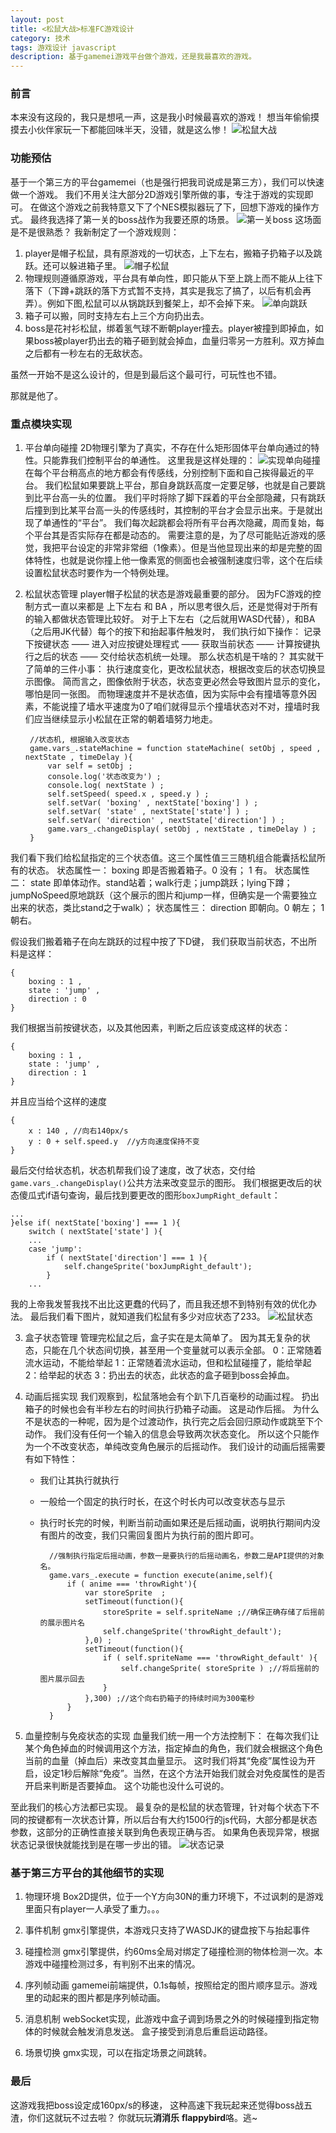 ```yaml
---
layout: post
title: <松鼠大战>标准FC游戏设计
category: 技术
tags: 游戏设计 javascript 
description: 基于gamemei游戏平台做个游戏，还是我最喜欢的游戏。
---
```


### 前言

本来没有这段的，我只是想吼一声，这是我小时候最喜欢的游戏！
想当年偷偷摸摸去小伙伴家玩一下都能回味半天，没错，就是这么惨！
![松鼠大战](http://7xny7k.com1.z0.glb.clouddn.com/s1.png)

### 功能预估
基于一个第三方的平台gamemei（也是强行把我司说成是第三方），我们可以快速做一个游戏。
我们不用关注大部分2D游戏引擎所做的事，专注于游戏的实现即可。
在做这个游戏之前我特意又下了个NES模拟器玩了下，回想下游戏的操作方式。
最终我选择了第一关的boss战作为我要还原的场景。
![第一关boss](http://7xny7k.com1.z0.glb.clouddn.com/s4.png)
这场面是不是很熟悉？
我新制定了一个游戏规则：
1. player是帽子松鼠，具有原游戏的一切状态，上下左右，搬箱子扔箱子以及跳跃。还可以躲进箱子里。
![帽子松鼠](http://7xny7k.com1.z0.glb.clouddn.com/s2.png)
2. 物理规则遵循原游戏，平台具有单向性，即只能从下至上跳上而不能从上往下落下（下蹲+跳跃的落下方式暂不支持，其实是我忘了搞了，以后有机会再弄）。例如下图,松鼠可以从锅跳跃到餐架上，却不会掉下来。
![单向跳跃](http://7xny7k.com1.z0.glb.clouddn.com/s3.png)
3. 箱子可以搬，同时支持左右上三个方向扔出去。
4. boss是花衬衫松鼠，绑着氢气球不断朝player撞去。player被撞到即掉血，如果boss被player扔出去的箱子砸到就会掉血，血量归零另一方胜利。双方掉血之后都有一秒左右的无敌状态。

虽然一开始不是这么设计的，但是到最后这个最可行，可玩性也不错。

那就是他了。

### 重点模块实现

1. 平台单向碰撞
2D物理引擎为了真实，不存在什么矩形固体平台单向通过的特性。只能靠我们控制平台的单通性。
这里我是这样处理的：
![实现单向碰撞](http://7xny7k.com1.z0.glb.clouddn.com/s5.png)
在每个平台稍高点的地方都会有传感线，分别控制下面和自己挨得最近的平台。
我们松鼠如果要跳上平台，那自身跳跃高度一定要足够，也就是自己要跳到比平台高一头的位置。
我们平时将除了脚下踩着的平台全部隐藏，只有跳跃后撞到到比某平台高一头的传感线时，其控制的平台才会显示出来。于是就出现了单通性的“平台”。
我们每次起跳都会将所有平台再次隐藏，周而复始，每个平台其是否实际存在都是动态的。
需要注意的是，为了尽可能贴近游戏的感觉，我把平台设定的非常非常细（1像素）。但是当他显现出来的却是完整的固体特性，也就是说你撞上他一像素宽的侧面也会被强制速度归零，这个在后续设置松鼠状态时要作为一个特例处理。

2. 松鼠状态管理
player帽子松鼠的状态是游戏最重要的部分。
因为FC游戏的控制方式一直以来都是 上下左右 和 BA ，所以思考很久后，还是觉得对于所有的输入都做状态管理比较好。
对于上下左右（之后就用WASD代替），和BA（之后用JK代替）每个的按下和抬起事件触发时，
我们执行如下操作：
记录下按键状态 —— 进入对应按键处理程式 —— 获取当前状态 —— 计算按键执行之后的状态 —— 交付给状态机统一处理。
那么状态机是干啥的？
其实就干了简单的三件小事：
执行速度变化，更改松鼠状态，根据改变后的状态切换显示图像。
简而言之，图像依附于状态，状态变更必然会导致图片显示的变化，哪怕是同一张图。
而物理速度并不是状态值，因为实际中会有撞墙等意外因素，不能说撞了墙水平速度为0了咱们就得显示个撞墙状态对不对，撞墙时我们应当继续显示小松鼠在正常的朝着墙努力地走。

        //状态机, 根据输入改变状态
        game.vars_.stateMachine = function stateMachine( setObj , speed , nextState , timeDelay ){
            var self = setObj ;
            console.log('状态改变为') ;
            console.log( nextState ) ;
            self.setSpeed( speed.x , speed.y ) ;
            self.setVar( 'boxing' , nextState['boxing'] ) ;
            self.setVar( 'state' , nextState['state'] ) ;
            self.setVar( 'direction' , nextState['direction'] ) ;
            game.vars_.changeDisplay( setObj , nextState , timeDelay ) ;
        }

我们看下我们给松鼠指定的三个状态值。这三个属性值三三随机组合能囊括松鼠所有的状态。
状态属性一： boxing 即是否搬着箱子。0 没有； 1 有。
状态属性二： state 即单体动作。stand站着；walk行走；jump跳跃；lying下蹲；jumpNoSpeed原地跳跃（这个展示的图片和jump一样，但确实是一个需要独立出来的状态，类比stand之于walk）；
状态属性三： direction 即朝向。0 朝左； 1 朝右。

假设我们搬着箱子在向左跳跃的过程中按了下D键，
我们获取当前状态，不出所料是这样：

    {
        boxing : 1 ,
        state : 'jump' , 
        direction : 0 
    }

我们根据当前按键状态，以及其他因素，判断之后应该变成这样的状态：
    
    {
        boxing : 1 ,
        state : 'jump' ,
        direction : 1
    }

并且应当给个这样的速度
    
    {
        x : 140 , //向右140px/s
        y : 0 + self.speed.y  //y方向速度保持不变
    }

最后交付给状态机，状态机帮我们设了速度，改了状态，交付给`game.vars_.changeDisplay()`公共方法来改变显示的图形。
我们根据更改后的状态傻瓜式if语句查询，最后找到要更改的图形`boxJumpRight_default`：

    ...
    }else if( nextState['boxing'] === 1 ){
        switch ( nextState['state'] ){
        ...
        case 'jump':
            if ( nextState['direction'] === 1 ){
                self.changeSprite('boxJumpRight_default');
            }
        ...

我的上帝我发誓我找不出比这更蠢的代码了，而且我还想不到特别有效的优化办法。
最后我们看下图片，就知道我们松鼠有多少对应状态了233。
![松鼠状态](http://7xny7k.com1.z0.glb.clouddn.com/s7.png)


3. 盒子状态管理
管理完松鼠之后，盒子实在是太简单了。
因为其无复杂的状态，只能在几个状态间切换，甚至用一个变量就可以表示全部。
0：正常随着流水运动，不能给举起
1：正常随着流水运动，但和松鼠碰撞了，能给举起
2：给举起的状态
3：扔出去的状态，此状态的盒子砸到boss会掉血。

4. 动画后摇实现
我们观察到，松鼠落地会有个趴下几百毫秒的动画过程。
扔出箱子的时候也会有半秒左右的时间执行扔箱子动画。
这是动作后摇。
为什么不是状态的一种呢，因为是个过渡动作，执行完之后会回归原动作或跳至下个动作。
我们没有任何一个输入的信息会导致两次状态变化。
所以这个只能作为一个不改变状态，单纯改变角色展示的后摇动作。
我们设计的动画后摇需要有如下特性：
    * 我们让其执行就执行
    * 一般给一个固定的执行时长，在这个时长内可以改变状态与显示
    * 执行时长完的时候，判断当前动画如果还是后摇动画，说明执行期间内没有图片的改变，我们只需回复图片为执行前的图片即可。

            //强制执行指定后摇动画，参数一是要执行的后摇动画名，参数二是API提供的对象名。
            game.vars_.execute = function execute(anime,self){
                if ( anime === 'throwRight'){
                    var storeSprite  ;
                    setTimeout(function(){
                        storeSprite = self.spriteName ;//确保正确存储了后摇前的展示图片名
                        self.changeSprite('throwRight_default');
                    },0) ;
                    setTimeout(function(){
                        if ( self.spriteName === 'throwRight_default' ){
                            self.changeSprite( storeSprite ) ;//将后摇前的图片展示回去
                        }
                    },300) ;//这个向右扔箱子的持续时间为300毫秒
                }
            }
    
5. 血量控制与免疫状态的实现
血量我们统一用一个方法控制下：
在每次我们让某个角色掉血的时候调用这个方法，指定掉血的角色，我们就会根据这个角色当前的血量（掉血后）来改变其血量显示。
这时我们将其“免疫”属性设为开启，设定1秒后解除“免疫”。当然，在这个方法开始我们就会对免疫属性的是否开启来判断是否要掉血。
这个功能也没什么可说的。

至此我们的核心方法都已实现。
最复杂的是松鼠的状态管理，针对每个状态下不同的按键都有一次状态计算，所以后台有大约1500行的js代码，大部分都是状态参数，这部分的正确性直接关联到角色表现正确与否。
如果角色表现异常，根据状态记录很快就能找到是在哪一步出的错。
![状态记录](http://7xny7k.com1.z0.glb.clouddn.com/s6.png)


### 基于第三方平台的其他细节的实现

1. 物理环境
Box2D提供，位于一个Y方向30N的重力环境下，不过讽刺的是游戏里面只有player一人承受了重力。。。

2. 事件机制
gmx引擎提供，本游戏只支持了WASDJK的键盘按下与抬起事件

3. 碰撞检测
gmx引擎提供，约60ms全局对绑定了碰撞检测的物体检测一次。本游戏中碰撞检测过多，有判别不出来的情况。

4. 序列帧动画
gamemei前端提供，0.1s每帧，按照给定的图片顺序显示。游戏里的动起来的图片都是序列帧动画。

5. 消息机制
webSocket实现，此游戏中盒子调到场景之外的时候碰撞到指定物体的时候就会触发消息发送。
盒子接受到消息后重启运动路径。

6. 场景切换
gmx实现，可以在指定场景之间跳转。


### 最后

这游戏我把boss设定成160px/s的移速，
这种高速下我玩起来还觉得boss战五渣，你们这就玩不过去啦？
你就玩玩**消消乐** **flappybird**咯。逃~

